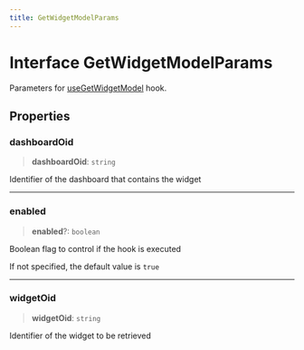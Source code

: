 ```yaml
---
title: GetWidgetModelParams
---
```


# Interface GetWidgetModelParams

Parameters for [useGetWidgetModel](../fusion-embed/function.useGetWidgetModel.md) hook.

## Properties

### dashboardOid

> **dashboardOid**: `string`

Identifier of the dashboard that contains the widget

***

### enabled

> **enabled**?: `boolean`

Boolean flag to control if the hook is executed

If not specified, the default value is `true`

***

### widgetOid

> **widgetOid**: `string`

Identifier of the widget to be retrieved
